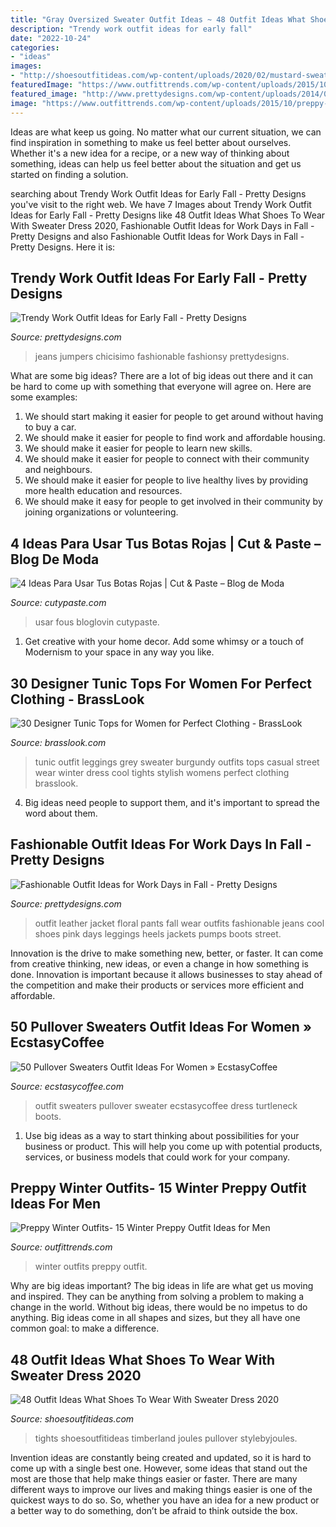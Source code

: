 ```yaml
---
title: "Gray Oversized Sweater Outfit Ideas ~ 48 Outfit Ideas What Shoes To Wear With Sweater Dress 2020"
description: "Trendy work outfit ideas for early fall"
date: "2022-10-24"
categories:
- "ideas"
images:
- "http://shoesoutfitideas.com/wp-content/uploads/2020/02/mustard-sweater-dress-plaid-tights-and-black-pointed-toe-pumps-768x1149.jpg"
featuredImage: "https://www.outfittrends.com/wp-content/uploads/2015/10/preppy-winter-outfits-for-men-10.jpg"
featured_image: "http://www.prettydesigns.com/wp-content/uploads/2014/09/Orange-Sweater-for-Early-Fall.jpg"
image: "https://www.outfittrends.com/wp-content/uploads/2015/10/preppy-winter-outfits-for-men-10.jpg"
---
```



Ideas are what keep us going. No matter what our current situation, we can find inspiration in something to make us feel better about ourselves. Whether it's a new idea for a recipe, or a new way of thinking about something, ideas can help us feel better about the situation and get us started on finding a solution.

	

		
searching about Trendy Work Outfit Ideas for Early Fall - Pretty Designs you've visit to the right web. We have 7 Images about Trendy Work Outfit Ideas for Early Fall - Pretty Designs like 48 Outfit Ideas What Shoes To Wear With Sweater Dress 2020, Fashionable Outfit Ideas for Work Days in Fall - Pretty Designs and also Fashionable Outfit Ideas for Work Days in Fall - Pretty Designs. Here it is:
		
    
## Trendy Work Outfit Ideas For Early Fall - Pretty Designs

<img loading=lazy src="http://www.prettydesigns.com/wp-content/uploads/2014/09/Orange-Sweater-for-Early-Fall.jpg" onerror="this.onerror=null;this.src='https://tse1.mm.bing.net/th?id=OIP.G99dcSe8vZEkUGF6IsTEowHaK2&amp;pid=15.1';" alt="Trendy Work Outfit Ideas for Early Fall - Pretty Designs">

_Source: prettydesigns.com_

>jeans jumpers chicisimo fashionable fashionsy prettydesigns. 

	

What are some big ideas?
There are a lot of big ideas out there and it can be hard to come up with something that everyone will agree on. Here are some examples:
1. We should start making it easier for people to get around without having to buy a car.
2. We should make it easier for people to find work and affordable housing.
3. We should make it easier for people to learn new skills.
4. We should make it easier for people to connect with their community and neighbours.
5. We should make it easier for people to live healthy lives by providing more health education and resources.
6. We should make it easy for people to get involved in their community by joining organizations or volunteering.

    
## 4 Ideas Para Usar Tus Botas Rojas | Cut &amp; Paste – Blog De Moda

<img loading=lazy src="http://www.cutypaste.com/wp-content/uploads/2017/07/aHR0cHMlM0ElMkYlMkZzMy5hbWF6b25hd3MuY29tJTJGYmxvZ2xvdmluLXVzZXItaW1hZ2VzLXByb2QlMkZuYXRpdmUtcG9zdC1pbWctMS02Njc5LTU4OTkwOTNlODI0ZWI.jpg" onerror="this.onerror=null;this.src='https://tse2.mm.bing.net/th?id=OIP.2E0Mmv0rZ_UJ4ubKRN6k1gHaLH&amp;pid=15.1';" alt="4 Ideas Para Usar Tus Botas Rojas | Cut &amp; Paste – Blog de Moda">

_Source: cutypaste.com_

>usar fous bloglovin cutypaste. 

	

1. Get creative with your home decor. Add some whimsy or a touch of Modernism to your space in any way you like. 

    
## 30 Designer Tunic Tops For Women For Perfect Clothing - BrassLook

<img loading=lazy src="http://www.brasslook.com/wp-content/uploads/2017/09/Leggings-tunic-and-sweater..jpg" onerror="this.onerror=null;this.src='https://tse4.mm.bing.net/th?id=OIP.gW5GKT6LNLgfpUNphMi3MAB2Es&amp;pid=15.1';" alt="30 Designer Tunic Tops for Women for Perfect Clothing - BrassLook">

_Source: brasslook.com_

>tunic outfit leggings grey sweater burgundy outfits tops casual street wear winter dress cool tights stylish womens perfect clothing brasslook. 

	

4. Big ideas need people to support them, and it's important to spread the word about them.

    
## Fashionable Outfit Ideas For Work Days In Fall - Pretty Designs

<img loading=lazy src="http://www.prettydesigns.com/wp-content/uploads/2014/07/Floral-Pants-and-Black-Leather-Jacket.jpg" onerror="this.onerror=null;this.src='https://tse3.mm.bing.net/th?id=OIP.ar30lJrs3LNJtF6oFj7JHAHaK3&amp;pid=15.1';" alt="Fashionable Outfit Ideas for Work Days in Fall - Pretty Designs">

_Source: prettydesigns.com_

>outfit leather jacket floral pants fall wear outfits fashionable jeans cool shoes pink days leggings heels jackets pumps boots street. 

	

Innovation is the drive to make something new, better, or faster. It can come from creative thinking, new ideas, or even a change in how something is done. Innovation is important because it allows businesses to stay ahead of the competition and make their products or services more efficient and affordable.

    
## 50 Pullover Sweaters Outfit Ideas For Women » EcstasyCoffee

<img loading=lazy src="https://i0.wp.com/www.ecstasycoffee.com/wp-content/uploads/2016/12/Pullover-Sweaters-Outfit-Ideas1.jpg?resize=700%2C1871" onerror="this.onerror=null;this.src='https://tse4.mm.bing.net/th?id=OIP.lmu8SbdZRchTR7jLqDhkwgHaTy&amp;pid=15.1';" alt="50 Pullover Sweaters Outfit Ideas For Women » EcstasyCoffee">

_Source: ecstasycoffee.com_

>outfit sweaters pullover sweater ecstasycoffee dress turtleneck boots. 

	

1. Use big ideas as a way to start thinking about possibilities for your business or product. This will help you come up with potential products, services, or business models that could work for your company. 

    
## Preppy Winter Outfits- 15 Winter Preppy Outfit Ideas For Men

<img loading=lazy src="https://www.outfittrends.com/wp-content/uploads/2015/10/preppy-winter-outfits-for-men-10.jpg" onerror="this.onerror=null;this.src='https://tse1.mm.bing.net/th?id=OIP.0_gu3nXv-d1InvZFSeeSAwAAAA&amp;pid=15.1';" alt="Preppy Winter Outfits- 15 Winter Preppy Outfit Ideas for Men">

_Source: outfittrends.com_

>winter outfits preppy outfit. 

	

Why are big ideas important?
The big ideas in life are what get us moving and inspired. They can be anything from solving a problem to making a change in the world. Without big ideas, there would be no impetus to do anything. Big ideas come in all shapes and sizes, but they all have one common goal: to make a difference.

    
## 48 Outfit Ideas What Shoes To Wear With Sweater Dress 2020

<img loading=lazy src="http://shoesoutfitideas.com/wp-content/uploads/2020/02/mustard-sweater-dress-plaid-tights-and-black-pointed-toe-pumps-768x1149.jpg" onerror="this.onerror=null;this.src='https://tse1.mm.bing.net/th?id=OIP.0AAKuUUN9xn1mK9cb0RxVQHaLF&amp;pid=15.1';" alt="48 Outfit Ideas What Shoes To Wear With Sweater Dress 2020">

_Source: shoesoutfitideas.com_

>tights shoesoutfitideas timberland joules pullover stylebyjoules. 

	

Invention ideas are constantly being created and updated, so it is hard to come up with a single best one. However, some ideas that stand out the most are those that help make things easier or faster. There are many different ways to improve our lives and making things easier is one of the quickest ways to do so. So, whether you have an idea for a new product or a better way to do something, don’t be afraid to think outside the box.

